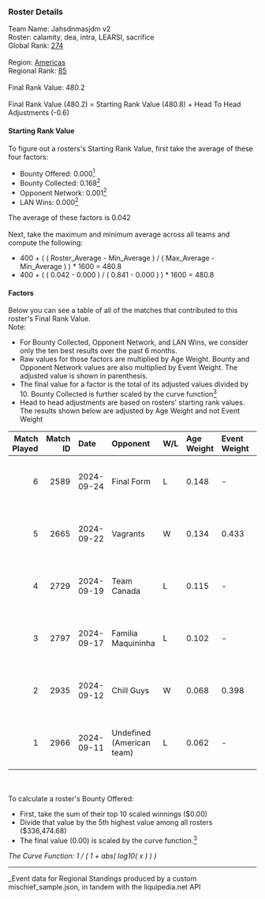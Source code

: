 ### Roster Details<br />
Team Name: Jahsdnmasjdm v2<br />
Roster: calamity, dea, intra, LEARSI, sacrifice<br />
Global Rank: [274](../../standings_global_2025_03_01.md)<br />
<br />
Region: [Americas]( ../../standings_americas_2025_03_01.md)<br />
Regional Rank: [85]( ../../standings_americas_2025_03_01.md)<br />
<br />
Final Rank Value:  480.2<br />
<br />
Final Rank Value (480.2) = Starting Rank Value (480.8) + Head To Head Adjustments (-0.6)<br />

#### Starting Rank Value<br />
To figure out a rosters's Starting Rank Value, first take the average of these four factors:<br />
- Bounty Offered: 0.000[<sup>1</sup>](#table2)
- Bounty Collected: 0.168[<sup>2</sup>](#table1)
- Opponent Network: 0.001[<sup>2</sup>](#table1)
- LAN Wins: 0.000[<sup>2</sup>](#table1)

The average of these factors is 0.042<br />
<br />
Next, take the maximum and minimum average across all teams and compute the following:<br />
- 400 + ( ( Roster_Average - Min_Average ) / ( Max_Average - Min_Average ) ) * 1600 = 480.8
- 400 + ( ( 0.042 - 0.000 ) / ( 0.841 - 0.000 ) ) * 1600 = 480.8


#### Factors<br />
Below you can see a table of all of the matches that contributed to this roster's Final Rank Value.<br />
Note:<br />

- For Bounty Collected, Opponent Network, and LAN Wins, we consider only the ten best results over the past 6 months.
- Raw values for those factors are multiplied by Age Weight. Bounty and Opponent Network values are also multiplied by Event Weight. The adjusted value is shown in parenthesis.
- The final value for a factor is the total of its adjusted values divided by 10. Bounty Collected is further scaled by the curve function[<sup>3</sup>](#curveFunction)
- Head to head adjustments are based on rosters' starting rank values. The results shown below are adjusted by Age Weight and not Event Weight
<span id="table1"></span><br />


| Match Played | Match ID | Date       | Opponent                  | W/L | Age Weight | Event Weight | Bounty Collected | Opponent Network | LAN Wins  | H2H Adj. | Roster                                  |
| -: | -: | :- | :- | :- | :- | :- | :- | :- | :- | -: | :- |
|            6 |     2589 | 2024-09-24 | Final Form                | L   | 0.148      | -            | -                | -                | -         |    -2.22 | cypress, intra, LEARSI, raw1, sacrifice |
|            5 |     2665 | 2024-09-22 | Vagrants                  | W   | 0.134      | 0.433        | 0.001 (0.000)    | 0.174 (0.010)    | 0 (0.000) |     3.08 | calamity, dea, intra, LEARSI, sacrifice |
|            4 |     2729 | 2024-09-19 | Team Canada               | L   | 0.115      | -            | -                | -                | -         |    -1.53 | cypress, intra, LEARSI, raw1, sacrifice |
|            3 |     2797 | 2024-09-17 | Familia Maquininha        | L   | 0.102      | -            | -                | -                | -         |    -0.86 | cypress, intra, LEARSI, raw1, sacrifice |
|            2 |     2935 | 2024-09-12 | Chill Guys                | W   | 0.068      | 0.398        | 0.002 (0.000)    | 0.173 (0.005)    | 0 (0.000) |     1.52 | cypress, intra, LEARSI, raw1, sacrifice |
|            1 |     2966 | 2024-09-11 | Undefined (American team) | L   | 0.062      | -            | -                | -                | -         |    -0.64 | calamity, cypress, intra, LEARSI, raw1  |

<br />
<span id="table2"></span><br />
To calculate a roster's Bounty Offered:<br />

- First, take the sum of their top 10 scaled winnings ($0.00)
- Divide that value by the 5th highest value among all rosters ($336,474.68)
- The final value (0.00) is scaled by the curve function.[<sup>3</sup>](#curveFunction)

<span id="curveFunction"></span>_The Curve Function: 1 / ( 1 + abs( log10( x ) ) )_<br />

---
_Event data for Regional Standings produced by a custom mischief_sample.json, in tandem with the liquipedia.net API<br />
